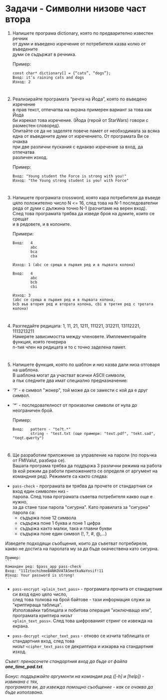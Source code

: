 # **Задачи - Символни низове част втора**

1. Напишете програма dictionary, която по предварително известен речник<br>
от думи и въведено изречение от потребителя казва колко от въведените<br>
думи се съдържат в речника.<br>
    
    Пример:
    ```
    const char* dictionary[] = {“cats”, “dogs”};
    Вход: it’s raining cats and dogs
    Изход: 2
    ```
#
2. Реализирайте програмата “речта на Йода”, която по въведено изречение<br>
в прав текст, отпечатва на екрана примерен вариант за това как Йода<br>
би изрекал това изречение. (Йода (герой от StarWars) говори с разместен словоред).<br>
Опитайте се да не заделяте повече памет от необходимата за всяка<br>
една от въведените думи от изречението. От програмата Ви се очаква<br>
при две различни пускания с еднакво изречение за вход, да отпечатва<br>
различен изход.

    Пример:
    ```
    Вход: "Young student the Force is strong with you!"
    Изход: "the Young strong student is you! with Force"
    ```
#
3. Напишете програмата crossword, която кара потребителя да въведе<br>
цяло положително число N <= 16, след това на N-1 последователни<br>
реда от думи с дължина точно N-1 (разчитаме на верен вход).<br>
След това програмата трябва да изведе броя на думите, които се срещат<br>
и в редовете, и в колоните.<br>
    
    Примери: 
    ```
    Вход:   4
            abc
            bca
            cba

    Изход: 1 (abc се среща в първия ред и в първата колона)
    ```
    
    ```
    Вход:   4
            abc
            bcb
            cbi

    Изход: 3
    (abc се среща в първия ред и в първата колона,
    bcb във втория ред и втората колона, cbi в третия ред с третата колона)
    ```
#
4. Разгледайте редицата: 1, 11, 21, 1211, 111221, 312211, 13112221, 1113213211<br>
Намерете зависимостта между членовете. Имплементирайте функция, която генерира<br>
n-тия член на редицата и то с точно заделена памет.<br>
#
5. Напишете функция, която по шаблон и низ казва дали низа отговаря на шаблона.<br>
В шаблона могат да участват всички ASCII символи,<br>
а пък следните два имат специално предназначение: 
 - '\?' - е символ "жокер", той може да се замести с кой да е друг символ.
 - '\*' - последователност от произволни символи от нула до неограничен брой.<br>
 
    Пример:
    ```
    Вход:   pattern - "te?t.*" 
            string - "test.txt (още примери: "text.pdf", "tekt.sad", "teqt.qwerty")
    ```
#

6. Ще разработим приложение за управление на пароли (по поръчка от FMIValut, разбира се).<br>
Вашата програма трябва да поддържа 3 различни режима на работа (в кой режим да работи приложението
се определя от аргумент на командния ред). Режимите са както следва:

- `pass-check` - програмата ви трябва да прочете от стандартния си вход един символен низ - <br>
парола. След това програмата съветва потребителя какво още е нужно,<br>
за да стане тази парола "сигурна". Като правилата за "сигурна" парола са:
    - съдържа поне 12 символа<br>
    - съдържа поне 1 буква и поне 1 цифра<br>
    - съдържа както малки, така и главни букви<br>
    - съдържа поне един символ (!, ?, #, @,...)<br>
    
Изведете подходящи съобщения, които да съветват потребиреля,<br>
какво не достига на паролата му за да бъде окачествена като сигурна.<br>

    Пример:
    ```
    Команден ред: $pass_app pass-check
    Вход: "11IztochihmeBANKOVATASmetkaNaYosif!11
    Изход: Your password is strong!
    ```
- `pass-encrypt <plain_text_pass>` - програмата прочита от стандартния си вход едно цяло число,<br>
след това толкова на брой байтове - тази информация служи за "криптираща таблица".<br>
Използвайки таблицата и побитова операция "изключващо или", програмата криптира низът<br>
`<plain_text_pass>`. След това шифрованият стринг се извежда на екрана.<br>

- `pass-decrypt <cipher_text_pass` - отново се изчита таблицата от стандартния вход, след това<br>
низът `<cipher_text_pass` се декриптира и изкарва на стандартния изход.<br>

*Съвет: пренасочете стандартния вход да бъде от файла **one_time_pad.txt**.*<br>

*Бонус: поддържайте аргументи на командия ред ([-h] и [help]) - извикана с тях,*<br>
*програмата ви, да извежда помощно съобщение - как се очаква да бъде използвана.*<br>
